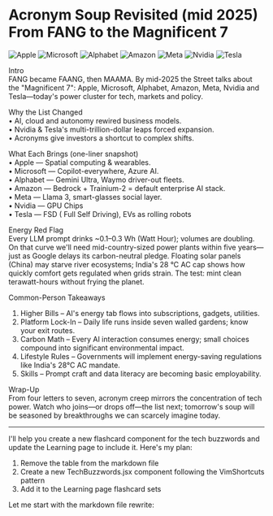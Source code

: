 Acronym Soup Revisited (mid 2025)
From FANG to the Magnificent 7
================================================

![Apple](https://img.shields.io/badge/Apple-000000?style=for-the-badge&logo=apple&logoColor=white)
![Microsoft](https://img.shields.io/badge/Microsoft-0078D7?style=for-the-badge&logo=microsoft&logoColor=white)
![Alphabet](https://img.shields.io/badge/Alphabet-4285F4?style=for-the-badge&logo=google&logoColor=white)
![Amazon](https://img.shields.io/badge/Amazon-FF9900?style=for-the-badge&logo=amazon&logoColor=black)
![Meta](https://img.shields.io/badge/Meta-1877F2?style=for-the-badge&logo=meta&logoColor=white)
![Nvidia](https://img.shields.io/badge/NVIDIA-76B900?style=for-the-badge&logo=nvidia&logoColor=white)
![Tesla](https://img.shields.io/badge/Tesla-CC0000?style=for-the-badge&logo=tesla&logoColor=white)

Intro  
FANG became FAANG, then MAAMA. By mid-2025 the Street talks about the "Magnificent 7": Apple, Microsoft, Alphabet, Amazon, Meta, Nvidia and Tesla—today's power cluster for tech, markets and policy.

Why the List Changed  
• AI, cloud and autonomy rewired business models.  
• Nvidia & Tesla's multi-trillion-dollar leaps forced expansion.  
• Acronyms give investors a shortcut to complex shifts.

What Each Brings (one-liner snapshot)  
• Apple — Spatial computing & wearables.  
• Microsoft — Copilot-everywhere, Azure AI.  
• Alphabet — Gemini Ultra, Waymo driver-out fleets.  
• Amazon — Bedrock + Trainium-2 = default enterprise AI stack.  
• Meta — Llama 3, smart-glasses social layer.  
• Nvidia — GPU Chips  
• Tesla — FSD ( Full Self Driving), EVs as rolling robots

Energy Red Flag  
Every LLM prompt drinks ~0.1–0.3 Wh (Watt Hour); volumes are doubling. On that curve we'll need mid-country-sized power plants within five years—just as Google delays its carbon-neutral pledge. Floating solar panels (China) may starve river ecosystems; India's 28 °C AC cap shows how quickly comfort gets regulated when grids strain. The test: mint clean terawatt-hours without frying the planet.

Common-Person Takeaways  
1. Higher Bills – AI's energy tab flows into subscriptions, gadgets, utilities.  
2. Platform Lock-In – Daily life runs inside seven walled gardens; know your exit routes.  
3. Carbon Math – Every AI interaction consumes energy; small choices compound into significant environmental impact.  
4. Lifestyle Rules – Governments will implement energy-saving regulations like India's 28°C AC mandate.  
5. Skills – Prompt craft and data literacy are becoming basic employability.




Wrap-Up  
From four letters to seven, acronym creep mirrors the concentration of tech power. Watch who joins—or drops off—the list next; tomorrow's soup will be seasoned by breakthroughs we can scarcely imagine today.

---

I'll help you create a new flashcard component for the tech buzzwords and update the Learning page to include it. Here's my plan:

1. Remove the table from the markdown file
2. Create a new TechBuzzwords.jsx component following the VimShortcuts pattern
3. Add it to the Learning page flashcard sets

Let me start with the markdown file rewrite:
